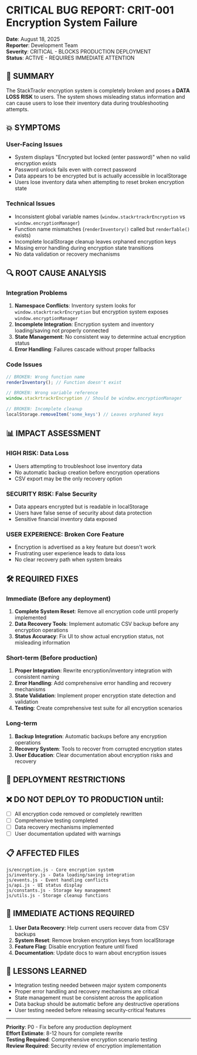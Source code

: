 # CRITICAL BUG REPORT: CRIT-001 Encryption System Failure

**Date**: August 18, 2025  
**Reporter**: Development Team  
**Severity**: CRITICAL - BLOCKS PRODUCTION DEPLOYMENT  
**Status**: ACTIVE - REQUIRES IMMEDIATE ATTENTION  

## 🚨 **SUMMARY**

The StackTrackr encryption system is completely broken and poses a **DATA LOSS RISK** to users. The system shows misleading status information and can cause users to lose their inventory data during troubleshooting attempts.

## 💥 **SYMPTOMS**

### User-Facing Issues

- System displays "Encrypted but locked (enter password)" when no valid encryption exists
- Password unlock fails even with correct password
- Data appears to be encrypted but is actually accessible in localStorage
- Users lose inventory data when attempting to reset broken encryption state

### Technical Issues

- Inconsistent global variable names (`window.stackrtrackrEncryption` vs `window.encryptionManager`)
- Function name mismatches (`renderInventory()` called but `renderTable()` exists)
- Incomplete localStorage cleanup leaves orphaned encryption keys
- Missing error handling during encryption state transitions
- No data validation or recovery mechanisms

## 🔍 **ROOT CAUSE ANALYSIS**

### Integration Problems

1. **Namespace Conflicts**: Inventory system looks for `window.stackrtrackrEncryption` but encryption system exposes `window.encryptionManager`
2. **Incomplete Integration**: Encryption system and inventory loading/saving not properly connected
3. **State Management**: No consistent way to determine actual encryption status
4. **Error Handling**: Failures cascade without proper fallbacks

### Code Issues

```javascript
// BROKEN: Wrong function name
renderInventory(); // Function doesn't exist

// BROKEN: Wrong variable reference  
window.stackrtrackrEncryption // Should be window.encryptionManager

// BROKEN: Incomplete cleanup
localStorage.removeItem('some_keys') // Leaves orphaned keys
```

## 📊 **IMPACT ASSESSMENT**

### **HIGH RISK**: Data Loss

- Users attempting to troubleshoot lose inventory data
- No automatic backup creation before encryption operations
- CSV export may be the only recovery option

### **SECURITY RISK**: False Security

- Data appears encrypted but is readable in localStorage
- Users have false sense of security about data protection
- Sensitive financial inventory data exposed

### **USER EXPERIENCE**: Broken Core Feature

- Encryption is advertised as a key feature but doesn't work
- Frustrating user experience leads to data loss
- No clear recovery path when system breaks

## 🛠️ **REQUIRED FIXES**

### Immediate (Before any deployment)

1. **Complete System Reset**: Remove all encryption code until properly implemented
2. **Data Recovery Tools**: Implement automatic CSV backup before any encryption operations
3. **Status Accuracy**: Fix UI to show actual encryption status, not misleading information

### Short-term (Before production)

1. **Proper Integration**: Rewrite encryption/inventory integration with consistent naming
2. **Error Handling**: Add comprehensive error handling and recovery mechanisms
3. **State Validation**: Implement proper encryption state detection and validation
4. **Testing**: Create comprehensive test suite for all encryption scenarios

### Long-term

1. **Backup Integration**: Automatic backups before any encryption operations
2. **Recovery System**: Tools to recover from corrupted encryption states
3. **User Education**: Clear documentation about encryption risks and recovery

## 🚫 **DEPLOYMENT RESTRICTIONS**

## ❌ DO NOT DEPLOY TO PRODUCTION until:

- [ ] All encryption code removed or completely rewritten
- [ ] Comprehensive testing completed
- [ ] Data recovery mechanisms implemented
- [ ] User documentation updated with warnings

## 📋 **AFFECTED FILES**

```
js/encryption.js - Core encryption system
js/inventory.js - Data loading/saving integration
js/events.js - Event handling conflicts
js/api.js - UI status display
js/constants.js - Storage key management
js/utils.js - Storage cleanup functions
```

## 🔧 **IMMEDIATE ACTIONS REQUIRED**

1. **User Data Recovery**: Help current users recover data from CSV backups
2. **System Reset**: Remove broken encryption keys from localStorage
3. **Feature Flag**: Disable encryption feature until fixed
4. **Documentation**: Update docs to warn about encryption issues

## 📝 **LESSONS LEARNED**

- Integration testing needed between major system components
- Proper error handling and recovery mechanisms are critical
- State management must be consistent across the application
- Data backup should be automatic before any destructive operations
- User testing needed before releasing security-critical features

---

**Priority**: P0 - Fix before any production deployment  
**Effort Estimate**: 8-12 hours for complete rewrite  
**Testing Required**: Comprehensive encryption scenario testing  
**Review Required**: Security review of encryption implementation  
